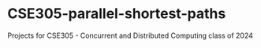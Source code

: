 # CSE305-parallel-shortest-paths
Projects for CSE305 - Concurrent and Distributed Computing class of 2024
